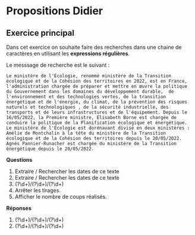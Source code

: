# Propositions Didier

## Exercice principal

Dans cet exercice on souhaite faire des recherches dans une chaine de caractères en utilisant les **expressions régulières**.

Le messsage de recherche est le suivant :

``
Le ministère de l'Écologie, renommé ministère de la Transition écologique et de la Cohésion des territoires en 2022, est en France, 
l'administration chargée de préparer et mettre en œuvre la politique du Gouvernement dans les domaines du développement durable, 
de l'environnement et des technologies vertes, de la transition énergétique et de l'énergie, du climat, de la prévention des risques naturels et technologiques
, de la sécurité industrielle, des transports et de leurs infrastructures et de l'équipement.
Depuis le 16/05/2022, la Première ministre, Élisabeth Borne est chargée de conduire la politique de la Planification écologique et énergétique. 
Le ministère de l'Écologie est dorénavant divisé en deux ministères :
Amélie de Montchalin à la tête du ministère de la Transition écologique et de la Cohésion des territoires depuis le 20/05/2022.
Agnès Pannier-Runacher est chargée du ministère de la Transition énergétique depuis le 20/05/2022.
``

**Questions**
1. Extraire / Rechercher les dates de ce texte
2. Extraire / Rechercher les dates de ce texte
3. (?<day>\d+)\/(?<month>\d+)\/(?<year>\d+)
4. Arrêter les tirages.
5. Afficher le nombre de coups réalisés.

**Réponses**
1. (?<day>\d+)\/(?<month>\d+)\/(?<year>\d+)
2. (?<day>\d+)\/(?<month>\d+)\/(?<year>\d+)
  

